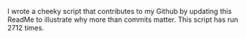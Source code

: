 I wrote a cheeky script that contributes to my Github by updating this ReadMe to illustrate why more than commits matter. This script has run 2712 times.
